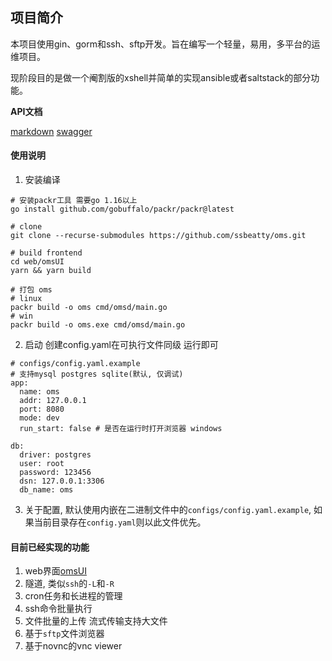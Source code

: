 ## 项目简介
本项目使用gin、gorm和ssh、sftp开发。旨在编写一个轻量，易用，多平台的运维项目。

现阶段目的是做一个阉割版的xshell并简单的实现ansible或者saltstack的部分功能。

**API文档**

[markdown](./api/v1/README.md)    [swagger](./api/v1/swagger.json)

#### 使用说明
1. 安装编译
```shell script
# 安装packr工具 需要go 1.16以上
go install github.com/gobuffalo/packr/packr@latest

# clone
git clone --recurse-submodules https://github.com/ssbeatty/oms.git

# build frontend
cd web/omsUI
yarn && yarn build

# 打包 oms
# linux
packr build -o oms cmd/omsd/main.go
# win
packr build -o oms.exe cmd/omsd/main.go
```

2. 启动 创建config.yaml在可执行文件同级 运行即可
```shell script
# configs/config.yaml.example
# 支持mysql postgres sqlite(默认, 仅调试)
app:
  name: oms
  addr: 127.0.0.1
  port: 8080
  mode: dev
  run_start: false # 是否在运行时打开浏览器 windows

db:
  driver: postgres
  user: root
  password: 123456
  dsn: 127.0.0.1:3306
  db_name: oms
```

3. 关于配置, 默认使用内嵌在二进制文件中的`configs/config.yaml.example`, 如果当前目录存在`config.yaml`则以此文件优先。

#### 目前已经实现的功能
1. web界面[omsUI](https://github.com/lixin59/omsUI/blob/master/README.md)
2. 隧道, 类似`ssh`的`-L`和`-R`
3. cron任务和长进程的管理
4. ssh命令批量执行
5. 文件批量的上传 流式传输支持大文件
6. 基于`sftp`文件浏览器
7. 基于novnc的vnc viewer